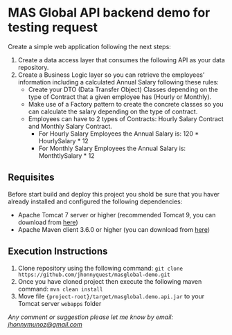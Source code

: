 # MAS Global API backend demo for testing request
Create a simple web application following the next steps:
1. Create a data access layer that consumes the following API as your data repository.
2. Create a Business Logic layer so you can retrieve the employees’ information
including a calculated Annual Salary following these rules:
   - Create your DTO (Data Transfer Object) Classes depending on the type of Contract
that a given employee has (Hourly or Monthly).
   - Make use of a Factory pattern to create the concrete classes so you can
calculate the salary depending on the type of contract.
   - Employees can have to 2 types of Contracts: Hourly Salary Contract and Monthly
Salary Contract.
     - For Hourly Salary Employees the Annual Salary is:
120 * HourlySalary * 12
     - For Monthly Salary Employees the Annual Salary is:
MonthtlySalary * 12

## Requisites
Before start build and deploy this project you shold be sure that you haver already installed and configured the 
following dependencies:

- Apache Tomcat 7 server or higher (recommended Tomcat 9, you can download from [here](https://tomcat.apache.org/download-90.cgi)) 
- Apache Maven client 3.6.0 or higher (you can download from [here](https://maven.apache.org/download.cgi))

## Execution Instructions

1. Clone repository using the following command: ``` git clone https://github.com/jhonnyquest/masglobal-demo.git ```
2. Once you have cloned project then execute the following maven command: ``` mvn clean install ```
3. Move file ``` {project-root}/target/masglobal.demo.api.jar ``` to your Tomcat server ``` webapps ``` folder

*Any comment or suggestion please let me know by email: jhonnymunoz@gmail.com*